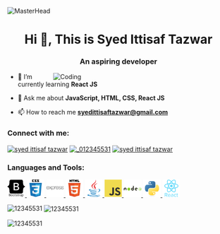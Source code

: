 ![MasterHead](https://mir-s3-cdn-cf.behance.net/project_modules/1400/f28b4022600593.58c272e374fa3.gif)

<h1 align="center">Hi 👋, This is Syed Ittisaf Tazwar</h1>
<h3 align="center">An aspiring developer</h3>
<img align="right" alt="Coding" width="400" src="https://user-images.githubusercontent.com/50960013/127277181-3871659d-6d90-409e-b6a9-b8279a391430.gif"/>

- 🌱 I’m currently learning **React JS**

- 💬 Ask me about **JavaScript, HTML, CSS, React JS**

- 📫 How to reach me **syedittisaftazwar@gmail.com**

<h3 align="left">Connect with me:</h3>
<p align="left">
<a href="https://linkedin.com/in/syed ittisaf tazwar" target="blank"><img align="center" src="https://raw.githubusercontent.com/rahuldkjain/github-profile-readme-generator/master/src/images/icons/Social/linked-in-alt.svg" alt="syed ittisaf tazwar" height="30" width="40" /></a>
<a href="https://codesandbox.com/_012345531" target="blank"><img align="center" src="https://raw.githubusercontent.com/rahuldkjain/github-profile-readme-generator/master/src/images/icons/Social/codesandbox.svg" alt="_012345531" height="30" width="40" /></a>
<a href="https://fb.com/syed ittisaf tazwar" target="blank"><img align="center" src="https://raw.githubusercontent.com/rahuldkjain/github-profile-readme-generator/master/src/images/icons/Social/facebook.svg" alt="syed ittisaf tazwar" height="30" width="40" /></a>
</p>

<h3 align="left">Languages and Tools:</h3>
<p align="left"> <a href="https://getbootstrap.com" target="_blank" rel="noreferrer"> <img src="https://raw.githubusercontent.com/devicons/devicon/master/icons/bootstrap/bootstrap-plain-wordmark.svg" alt="bootstrap" width="40" height="40"/> </a> <a href="https://www.w3schools.com/css/" target="_blank" rel="noreferrer"> <img src="https://raw.githubusercontent.com/devicons/devicon/master/icons/css3/css3-original-wordmark.svg" alt="css3" width="40" height="40"/> </a> <a href="https://expressjs.com" target="_blank" rel="noreferrer"> <img src="https://raw.githubusercontent.com/devicons/devicon/master/icons/express/express-original-wordmark.svg" alt="express" width="40" height="40"/> </a> <a href="https://www.w3.org/html/" target="_blank" rel="noreferrer"> <img src="https://raw.githubusercontent.com/devicons/devicon/master/icons/html5/html5-original-wordmark.svg" alt="html5" width="40" height="40"/> </a> <a href="https://www.java.com" target="_blank" rel="noreferrer"> <img src="https://raw.githubusercontent.com/devicons/devicon/master/icons/java/java-original.svg" alt="java" width="40" height="40"/> </a> <a href="https://developer.mozilla.org/en-US/docs/Web/JavaScript" target="_blank" rel="noreferrer"> <img src="https://raw.githubusercontent.com/devicons/devicon/master/icons/javascript/javascript-original.svg" alt="javascript" width="40" height="40"/> </a> <a href="https://nodejs.org" target="_blank" rel="noreferrer"> <img src="https://raw.githubusercontent.com/devicons/devicon/master/icons/nodejs/nodejs-original-wordmark.svg" alt="nodejs" width="40" height="40"/> </a> <a href="https://www.python.org" target="_blank" rel="noreferrer"> <img src="https://raw.githubusercontent.com/devicons/devicon/master/icons/python/python-original.svg" alt="python" width="40" height="40"/> </a> <a href="https://reactjs.org/" target="_blank" rel="noreferrer"> <img src="https://raw.githubusercontent.com/devicons/devicon/master/icons/react/react-original-wordmark.svg" alt="react" width="40" height="40"/> </a> </p>

<p><img align="left" src="https://github-readme-stats.vercel.app/api/top-langs?username=12345531&show_icons=true&locale=en&layout=compact" alt="12345531" /></p>

<p>&nbsp;<img align="center" src="https://github-readme-stats.vercel.app/api?username=12345531&show_icons=true&locale=en" alt="12345531" /></p>

<p><img align="center" src="https://github-readme-streak-stats.herokuapp.com/?user=12345531&" alt="12345531" /></p>

